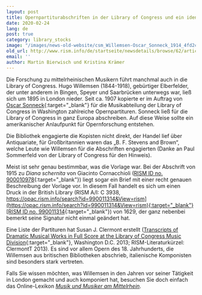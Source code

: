 ```yaml
---
layout: post
title: Opernpartiturabschriften in der Library of Congress und ein identifizierter Kopist
date: 2020-02-24
lang: de
post: true
category: library_stocks
image: "/images/news-old-website/csm_Willemsen-Oscar_Sonneck_1914_4fd2c19a9c.png"
old_url: http://www.rism.info/de/startseite/newsdetails/browse/62/article/64/copies-of-opera-scores-at-the-library-of-congress-and-an-identified-copyist.html
email: ''
author: Martin Bierwisch und Kristina Krämer
---
```



Die Forschung zu mittelrheinischen Musikern führt manchmal auch in die Library of Congress. Hugo Willemsen (1844-1918), gebürtiger Elberfelder, der unter anderem in Bingen, Speyer und Saarbrücken unterwegs war, ließ sich um 1895 in London nieder. Seit ca. 1907 kopierte er im Auftrag von [Oscar Sonneck](https://en.wikipedia.org/wiki/Oscar_Sonneck){:target="_blank"} für die Musikabteilung der Library of Congress in Washington zahlreiche Opernpartituren. Sonneck ließ für die Library of Congress in ganz Europa abschreiben. Auf diese Weise sollte ein amerikanischer Anlaufpunkt für Opernforschung entstehen.

Die Bibliothek engagierte die Kopisten nicht direkt, der Handel lief über Antiquariate, für Großbritannien waren das „B. F. Stevens and Brown“, welche Leute wie Willemsen für die Abschriften engagierten (Danke an Paul Sommerfeld von der Library of Congress für den Hinweis).

Meist ist sehr genau bestimmbar, was die Vorlage war. Bei der Abschrift von 1915 zu _Diana schernita_ von Giacinto Cornacchioli ([RISM ID no. 900010978](https://opac.rism.info/search?id=900010978&View=rism){:target="_blank"}) liegt sogar ein Brief mit einer recht genauen Beschreibung der Vorlage vor. In diesem Fall handelt es sich um einen Druck in der British Library (RISM A/I: C 3938, [https://opac.rism.info/search?id=990011314&View=rism](https://opac.rism.info/search?id=990011314&View=rism){:target="_blank"}[RISM ID no. 990011314](https://opac.rism.info/search?id=990011314&View=rism){:target="_blank"}) von 1629, der ganz nebenbei bemerkt seine Signatur nicht einmal geändert hat.

Eine Liste der Partituren hat Susan J. Clermont erstellt ([Transcripts of Dramatic Musical Works in Full Score at the Library of Congress Music Division](https://www.loc.gov/rr/perform/fabiblgds.html){:target="_blank"}, Washington D.C. 2013; RISM-Literaturkürzel: ClermontT 2013). Es sind vor allem Opern des 18. Jahrhunderts, die Willemsen aus britischen Bibliotheken abschrieb, italienische Komponisten sind besonders stark vertreten.

Falls Sie wissen möchten, was Willemsen in den Jahren vor seiner Tätigkeit in London gemacht und auch komponiert hat, besuchen Sie doch einfach das Online-Lexikon [_Musik und Musiker am Mittelrhein_](http://mmm2.mugemir.de/doku.php?id=willemsen).



